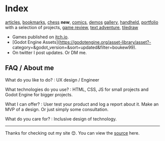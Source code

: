 # Index
[articles](articles), [bookmarks](bookmarks), [chess](chess) **new**, [comics](comics), [demos](demos) [gallery](gallery), [handheld](handheld), [portfolio](portfolio) with a selection of projects, [game review](review), [text adventure](text_adventure), [tiledraw](tiledraw)

- Games published on [itch.io](https://howyoudoing.itch.io/).
- [Godot Engine Assets](https://godotengine.org/asset-library/asset?- category=&godot_version=&sort=updated&filter=boukew99).
- On twitter I post updates. Or DM me.

## FAQ / About me

What do you like to do?
: UX design / Engineer

What technologies do you use?
: HTML, CSS, JS for small projects and Godot Engine for bigger projects.

What I can offer?
: User test your product and log a report about it. Make an MVP of a design. Or just simply some consultation. 

What do you care for?
: Inclusive design of technology.

---
Thanks for checking out my site 😊️. You can view the [source](https://github.com/boukew99/boukew99.github.io) here.

